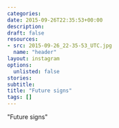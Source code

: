 ```yaml
---
categories:
date: 2015-09-26T22:35:53+00:00
description:
draft: false
resources:
- src: 2015-09-26_22-35-53_UTC.jpg
  name: "header"
layout: instagram
options:
  unlisted: false
stories:
subtitle:
title: "Future signs"
tags: []
---
```


"Future signs"
